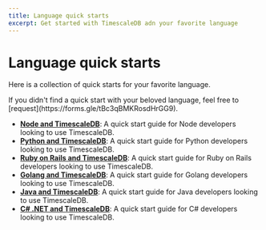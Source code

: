```yaml
---
title: Language quick starts
excerpt: Get started with TimescaleDB adn your favorite language
---
```


# Language quick starts

Here is a collection of quick starts for your favorite language.

<Highlight type="warning">
If you didn't find a quick start with your beloved language,
feel free to [request](https://forms.gle/tBc3qBMKRosdHrGG9).
</Highlight>

*   **[Node and TimescaleDB][node-quickstart]**: A quick start guide for Node developers looking to use TimescaleDB.
*   **[Python and TimescaleDB][python-quickstart]**: A quick start guide for Python developers looking to use TimescaleDB.
*   **[Ruby on Rails and TimescaleDB][ruby-quickstart]**: A quick start guide for Ruby on Rails developers looking to use TimescaleDB.
*   **[Golang and TimescaleDB][go-quickstart]**: A quick start guide for Golang developers looking to use TimescaleDB.
*   **[Java and TimescaleDB][java-quickstart]**: A quick start guide for Java developers looking to use TimescaleDB.
*   **[C# .NET and TimescaleDB][dotnet-quickstart]**: A quick start guide for C# developers looking to use TimescaleDB.

[dotnet-quickstart]: /timescaledb/:currentVersion:/quick-start/dotnet
[go-quickstart]: /timescaledb/:currentVersion:/quick-start/golang
[java-quickstart]: /timescaledb/:currentVersion:/quick-start/java
[node-quickstart]: /timescaledb/:currentVersion:/quick-start/node
[python-quickstart]: /timescaledb/:currentVersion:/quick-start/python
[ruby-quickstart]: /timescaledb/:currentVersion:/quick-start/ruby
